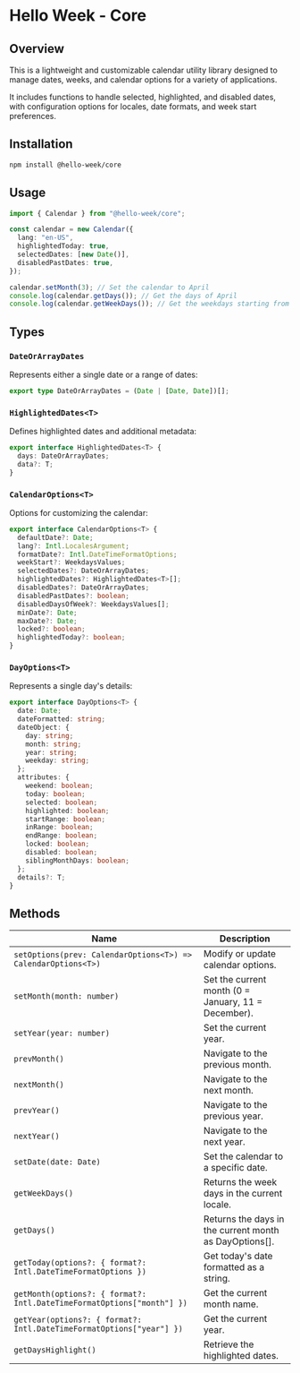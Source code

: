 # Hello Week - Core

## Overview

This is a lightweight and customizable calendar utility library designed to manage dates, weeks, and calendar options for a variety of applications.

It includes functions to handle selected, highlighted, and disabled dates, with configuration options for locales, date formats, and week start preferences.

## Installation

```bash
npm install @hello-week/core
```

## Usage

```ts
import { Calendar } from "@hello-week/core";

const calendar = new Calendar({
  lang: "en-US",
  highlightedToday: true,
  selectedDates: [new Date()],
  disabledPastDates: true,
});

calendar.setMonth(3); // Set the calendar to April
console.log(calendar.getDays()); // Get the days of April
console.log(calendar.getWeekDays()); // Get the weekdays starting from Monday
```

## Types

### `DateOrArrayDates`

Represents either a single date or a range of dates:

```ts
export type DateOrArrayDates = (Date | [Date, Date])[];
```

### `HighlightedDates<T>`

Defines highlighted dates and additional metadata:

```ts
export interface HighlightedDates<T> {
  days: DateOrArrayDates;
  data?: T;
}
```

### `CalendarOptions<T>`

Options for customizing the calendar:

```ts
export interface CalendarOptions<T> {
  defaultDate?: Date;
  lang?: Intl.LocalesArgument;
  formatDate?: Intl.DateTimeFormatOptions;
  weekStart?: WeekdaysValues;
  selectedDates?: DateOrArrayDates;
  highlightedDates?: HighlightedDates<T>[];
  disabledDates?: DateOrArrayDates;
  disabledPastDates?: boolean;
  disabledDaysOfWeek?: WeekdaysValues[];
  minDate?: Date;
  maxDate?: Date;
  locked?: boolean;
  highlightedToday?: boolean;
}
```

### `DayOptions<T>`

Represents a single day's details:

```ts
export interface DayOptions<T> {
  date: Date;
  dateFormatted: string;
  dateObject: {
    day: string;
    month: string;
    year: string;
    weekday: string;
  };
  attributes: {
    weekend: boolean;
    today: boolean;
    selected: boolean;
    highlighted: boolean;
    startRange: boolean;
    inRange: boolean;
    endRange: boolean;
    locked: boolean;
    disabled: boolean;
    siblingMonthDays: boolean;
  };
  details?: T;
}
```

## Methods

| Name                                                                   | Description                                               |
| ---------------------------------------------------------------------- | --------------------------------------------------------- |
| `setOptions(prev: CalendarOptions<T>) => CalendarOptions<T>)`          | Modify or update calendar options. |
| `setMonth(month: number)`                                              | Set the current month (0 = January, 11 = December).       |
| `setYear(year: number)`                                                | Set the current year.                                     |
| `prevMonth()`                                                          | Navigate to the previous month.                           |
| `nextMonth()`                                                          | Navigate to the next month.                               |
| `prevYear()`                                                           | Navigate to the previous year.                            |
| `nextYear()`                                                           | Navigate to the next year.                                |
| `setDate(date: Date)`                                                  | Set the calendar to a specific date.                      |
| `getWeekDays()`                                                        | Returns the week days in the current locale.              |
| `getDays()`                                                            | Returns the days in the current month as DayOptions<T>[]. |
| `getToday(options?: { format?: Intl.DateTimeFormatOptions })`          | Get today's date formatted as a string.                   |
| `getMonth(options?: { format?: Intl.DateTimeFormatOptions["month"] })` | Get the current month name.                               |
| `getYear(options?: { format?: Intl.DateTimeFormatOptions["year"] })`   | Get the current year.                                     |
| `getDaysHighlight()`                                                   | Retrieve the highlighted dates.                           |
